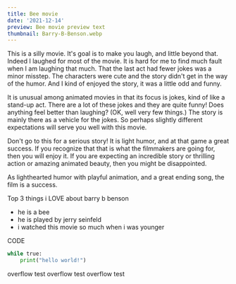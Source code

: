 ```yaml
---
title: Bee movie
date: '2021-12-14'
preview: Bee movie preview text
thumbnail: Barry-B-Benson.webp
---
```


This is a silly movie. It's goal is to make you laugh, and little beyond that. Indeed I laughed for most of the movie. It is hard for me to find much fault when I am laughing that much. That the last act had fewer jokes was a minor misstep. The characters were cute and the story didn't get in the way of the humor. And I kind of enjoyed the story, it was a little odd and funny.

It is unusual among animated movies in that its focus is jokes, kind of like a stand-up act. There are a lot of these jokes and they are quite funny! Does anything feel better than laughing? (OK, well very few things.) The story is mainly there as a vehicle for the jokes. So perhaps slightly different expectations will serve you well with this movie.

Don't go to this for a serious story! It is light humor, and at that game a great success. If you recognize that that is what the filmmakers are going for, then you will enjoy it. If you are expecting an incredible story or thrilling action or amazing animated beauty, then you might be disappointed.

As lighthearted humor with playful animation, and a great ending song, the film is a success.

Top 3 things i LOVE about barry b benson
- he is a bee
- he is played by jerry seinfeld
- i watched this movie so much when i was younger

CODE
```python
while true:
    print("hello world!")
```

overflow test
overflow test
overflow test
